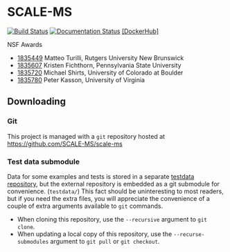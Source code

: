 # SCALE-MS

[![Build Status](https://travis-ci.com/SCALE-MS/scale-ms.svg?branch=master)](https://travis-ci.com/SCALE-MS/scale-ms)
[![Documentation Status](https://readthedocs.org/projects/scale-ms/badge/?version=latest)](https://scale-ms.readthedocs.io/en/latest/?badge=latest)
[[DockerHub]](https://hub.docker.com/r/scalems/ci)

NSF Awards

* [1835449](https://www.nsf.gov/awardsearch/showAward?AWD_ID=1835449) Matteo Turilli, Rutgers University New Brunswick
* [1835607](https://www.nsf.gov/awardsearch/showAward?AWD_ID=1835607) Kristen Fichthorn, Pennsylvania State University
* [1835720](https://www.nsf.gov/awardsearch/showAward?AWD_ID=1835720) Michael Shirts, University of Colorado at Boulder
* [1835780](https://www.nsf.gov/awardsearch/showAward?AWD_ID=1835780) Peter Kasson, University of Virginia

## Downloading

### Git

This project is managed with a `git` repository hosted at https://github.com/SCALE-MS/scale-ms

### Test data submodule

Data for some examples and tests is stored in a separate
[testdata repository](https://github.com/SCALE-MS/testdata),
but the external repository is embedded as a git submodule for convenience.
(`testdata/`)
This fact should be uninteresting to most readers,
but if you need the extra files, you will appreciate the convenience of a couple of
extra arguments available to `git` commands.
* When cloning this repository, use the `--recursive` argument to `git clone`.
* When updating a local copy of this repository, use the `--recurse-submodules` argument to `git pull` or `git checkout`.